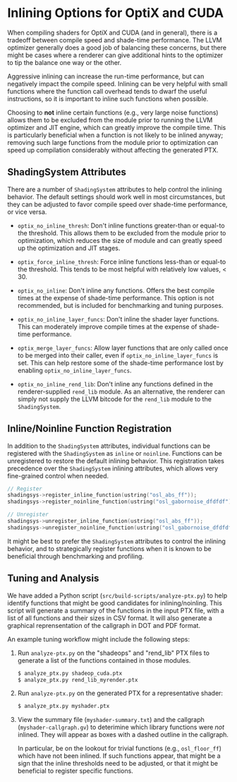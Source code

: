 <!-- SPDX-License-Identifier: CC-BY-4.0 -->
<!-- Copyright Contributors to the Open Shading Language Project. -->

Inlining Options for OptiX and CUDA
===================================

When compiling shaders for OptiX and CUDA (and in general), there is a tradeoff
between compile speed and shade-time performance. The LLVM optimizer generally
does a good job of balancing these concerns, but there might be cases where a
renderer can give additional hints to the optimizer to tip the balance one way
or the other.

Aggressive inlining can increase the run-time performance, but can negatively
impact the compile speed. Inlining can be very helpful with small functions
where the function call overhead tends to dwarf the useful instructions, so it
is important to inline such functions when possible.

Choosing to __not__ inline certain functions (e.g., very large noise functions)
allows them to be excluded from the module prior to running the LLVM optimizer
and JIT engine, which can greatly improve the compile time. This is particularly
beneficial when a function is not likely to be inlined anyway; removing such
large functions from the module prior to optimization can speed up compilation
considerably without affecting the generated PTX.

ShadingSystem Attributes
------------------------

There are a number of `ShadingSystem` attributes to help control the inlining
behavior. The default settings should work well in most circumstances, but they
can be adjusted to favor compile speed over shade-time performance, or vice
versa.

* `optix_no_inline_thresh`: Don't inline functions greater-than or equal-to the
threshold. This allows them to be excluded from the module prior to
optimization, which reduces the size of module and can greatly speed up the
optimization and JIT stages.

* `optix_force_inline_thresh`: Force inline functions less-than or equal-to the
threshold. This tends to be most helpful with relatively low values, < 30.

* `optix_no_inline`: Don't inline any functions. Offers the best compile times
at the expense of shade-time performance. This option is not recommended, but is
included for benchmarking and tuning purposes.
    
* `optix_no_inline_layer_funcs`: Don't inline the shader layer functions. This
can moderately improve compile times at the expense of shade-time performance.
    
* `optix_merge_layer_funcs`: Allow layer functions that are only called once to
be merged into their caller, even if `optix_no_inline_layer_funcs` is set. This
can help restore some of the shade-time performance lost by enabling
`optix_no_inline_layer_funcs`.
    
* `optix_no_inline_rend_lib`: Don't inline any functions defined in the
renderer-supplied `rend_lib` module. As an alternative, the renderer can simply
not supply the LLVM bitcode for the `rend_lib` module to the `ShadingSystem`.

Inline/Noinline Function Registration
-------------------------------------

In addition to the `ShadingSystem` attributes, individual functions can be
registered with the `ShadingSystem` as `inline` or `noinline`. Functions can
be unregistered to restore the default inlining behavior. This registration
takes precedence over the `ShadingSystem` inlining attributes, which allows
very fine-grained control when needed.

```C++
// Register
shadingsys->register_inline_function(ustring("osl_abs_ff"));
shadingsys->register_noinline_function(ustring("osl_gabornoise_dfdfdf"));

// Unregister
shadingsys->unregister_inline_function(ustring("osl_abs_ff"));
shadingsys->unregister_noinline_function(ustring("osl_gabornoise_dfdfdf"));
```

It might be best to prefer the `ShadingSystem` attributes to control the inlining
behavior, and to strategically register functions when it is known to be
beneficial through benchmarking and profiling.

Tuning and Analysis
-------------------

We have added a Python script (`src/build-scripts/analyze-ptx.py`) to help
identify functions that might be good candidates for inlining/noinling. This
script will generate a summary of the functions in the input PTX file, with a
list of all functions and their sizes in CSV format. It will also generate a
graphical reprensentation of the callgraph in DOT and PDF format.

An example tuning workflow might include the following steps:

1. Run `analyze-ptx.py` on the "shadeops" and "rend_lib" PTX files to generate
   a list of the functions contained in those modules.
   
   ```bash
   $ analyze_ptx.py shadeop_cuda.ptx
   $ analyze_ptx.py rend_lib_myrender.ptx
   ```

2. Run `analyze-ptx.py` on the generated PTX for a representative shader:

    ```bash
    $ analyze_ptx.py myshader.ptx
    ```
    
3. View the summary file (`myshader-summary.txt`) and the callgraph
   (`myshader-callgraph.gv`) to deterimine which library functions were _not_
   inlined. They will appear as boxes with a dashed outline in the callgraph.
   
   In particular, be on the lookout for trivial functions (e.g., `osl_floor_ff`)
   which have not been inlined. If such functions appear, that might be a sign
   that the inline thresholds need to be adjusted, or that it might be
   beneficial to register specific functions.
